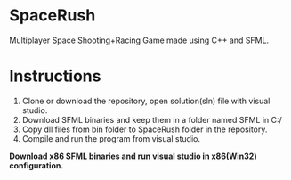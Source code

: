 # SpaceRush

Multiplayer Space Shooting+Racing Game made using C++ and SFML.

# Instructions
1. Clone or download the repository, open solution(sln) file with visual studio. 
2. Download SFML binaries and keep them in a folder named SFML in C:/
3. Copy dll files from bin folder to SpaceRush folder in the repository.
4. Compile and run the program from visual studio. 

__Download x86 SFML binaries and run visual studio in x86(Win32) configuration.__


